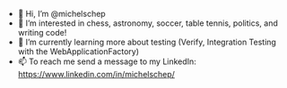 - 👋 Hi, I’m @michelschep
- 👀 I’m interested in chess, astronomy, soccer, table tennis, politics, and writing code!
- 🌱 I’m currently learning more about testing (Verify, Integration Testing with the WebApplicationFactory)
- 📫 To reach me send a message to my LinkedIn: https://www.linkedin.com/in/michelschep/

<!---
michelschep/michelschep is a ✨ special ✨ repository because its `README.md` (this file) appears on your GitHub profile.
You can click the Preview link to take a look at your changes.
--->
